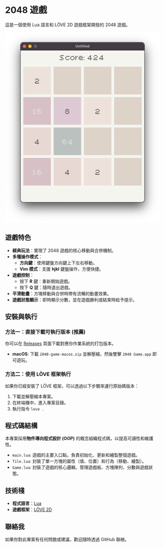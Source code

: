 # 2048 遊戲

這是一個使用 Lua 語言和 LÖVE 2D 遊戲框架開發的 2048 遊戲。

![Game Screenshot](https://raw.githubusercontent.com/alvin999/2048ViControl/main/screenshot.png)

## 遊戲特色

* **經典玩法**：實現了 2048 遊戲的核心移動與合併機制。
* **多種操作模式**：
    * **方向鍵**：使用鍵盤方向鍵上下左右移動。
    * **Vim 模式**：支援 **hjkl** 鍵盤操作，方便快捷。
* **遊戲控制**：
    * 按下 **R** 鍵：重新開始遊戲。
    * 按下 **Q** 鍵：隨時退出遊戲。
* **平滑動畫**：方塊移動與合併時帶有流暢的動畫效果。
* **遊戲狀態顯示**：即時顯示分數，並在遊戲勝利或結束時給予提示。

## 安裝與執行

### 方法一：直接下載可執行版本 (推薦)

你可以在 [Releases](https://github.com/alvin999/2048ViControl/releases) 頁面下載對應你作業系統的打包版本。
* **macOS**: 下載 `2048-game-macos.zip` 並解壓縮，然後雙擊 `2048 Game.app` 即可遊玩。
  
### 方法二：使用 LÖVE 框架執行

如果你已經安裝了 LÖVE 框架，可以透過以下步驟來運行原始碼版本：
1.  下載並解壓縮本專案。
2.  在終端機中，進入專案目錄。
3.  執行指令 `love .`

## 程式碼結構

本專案採用**物件導向程式設計 (OOP)** 的概念組織程式碼，以提高可讀性和維護性。

* `main.lua`: 遊戲的主要入口點，負責初始化、更新和繪製整個遊戲。
* `Tile.lua`: 封裝了單一方塊的屬性（值、位置）和行為（移動、繪製）。
* `Game.lua`: 封裝了遊戲的核心邏輯，管理遊戲板、方塊陣列、分數與遊戲狀態。

## 技術棧

* **程式語言**：[Lua](https://www.lua.org/)
* **遊戲框架**：[LÖVE 2D](https://love2d.org/)

## 聯絡我

如果你對此專案有任何問題或建議，歡迎隨時透過 GitHub 聯絡。
